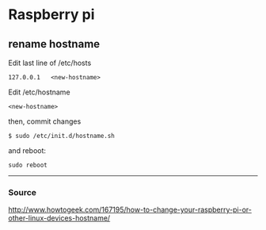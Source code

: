 # Raspberry pi

## rename hostname

Edit last line of  /etc/hosts

```
127.0.0.1	<new-hostname>

```

Edit /etc/hostname

```
<new-hostname>
```


then, commit changes

```
$ sudo /etc/init.d/hostname.sh
```

and reboot:

```
sudo reboot
```


* * *
### Source

http://www.howtogeek.com/167195/how-to-change-your-raspberry-pi-or-other-linux-devices-hostname/
